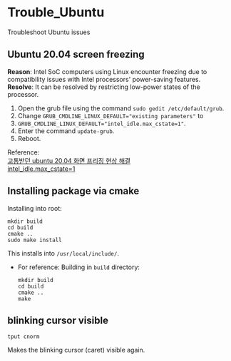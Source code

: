 # Trouble_Ubuntu
Troubleshoot Ubuntu issues

## Ubuntu 20.04 screen freezing

**Reason**: Intel SoC computers using Linux encounter freezing due to compatibility issues with Intel processors' power-saving features.    
**Resolve**: It can be resolved by restricting low-power states of the processor.    
1. Open the grub file using the command `sudo gedit /etc/default/grub`.
2. Change `GRUB_CMDLINE_LINUX_DEFAULT="existing parameters"` to
3. `GRUB_CMDLINE_LINUX_DEFAULT="intel_idle.max_cstate=1"`.
4. Enter the command `update-grub`.
5. Reboot.     

Reference:    
[고통받던 ubuntu 20.04 화면 프리징 현상 해결](https://velog.io/@wltnrms0629/%EA%B3%A0%ED%86%B5%EB%B0%9B%EB%8D%98-ubuntu-20.04-%ED%99%94%EB%A9%B4-%ED%94%84%EB%A6%AC%EC%A7%95-%ED%98%84%EC%83%81-%ED%95%B4%EA%B2%B0)    
[intel_idle.max_cstate=1](https://medium.com/@dibyadas/intel-idle-max-cstate-1-b20281e4b2e2)    

## Installing package via cmake

Installing into root:
```shell
mkdir build
cd build
cmake ..
sudo make install
```
This installs into `/usr/local/include/`.
* For reference: Building in `build` directory:
    ```shell
    mkdir build
    cd build
    cmake ..
    make
    ```

## blinking cursor visible
```shell
tput cnorm
```
Makes the blinking cursor (caret) visible again.
